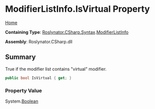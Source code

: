<a name="_Top"></a>

# ModifierListInfo\.IsVirtual Property

[Home](../../../../../README.md#_Top)

**Containing Type**: [Roslynator.CSharp.Syntax](../../README.md#_Top)\.[ModifierListInfo](../README.md#_Top)

**Assembly**: Roslynator\.CSharp\.dll

## Summary

True if the modifier list contains "virtual" modifier\.

```csharp
public bool IsVirtual { get; }
```

### Property Value

System\.[Boolean](https://docs.microsoft.com/en-us/dotnet/api/system.boolean)

